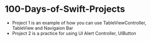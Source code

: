 # 100-Days-of-Swift-Projects
 - Project 1 is an example of how you can use TableViewController, TableView and Navigaion Bar 
 - Project 2 is a practice for using UI Alert Controller, UIButton
